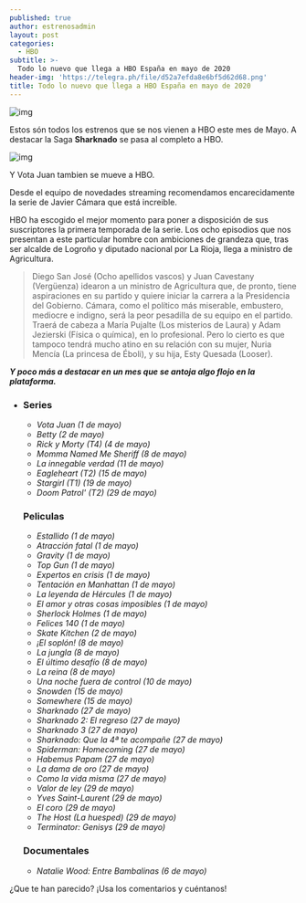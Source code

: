 ```yaml
---
published: true
author: estrenosadmin
layout: post
categories:
  - HBO
subtitle: >-
  Todo lo nuevo que llega a HBO España en mayo de 2020
header-img: 'https://telegra.ph/file/d52a7efda8e6bf5d62d68.png'
title: Todo lo nuevo que llega a HBO España en mayo de 2020
---
```

![img](https://telegra.ph/file/d52a7efda8e6bf5d62d68.png)



Estos són todos los estrenos que se nos vienen a HBO este mes de Mayo. A destacar la Saga **Sharknado** se pasa al completo a HBO.

 <!--break-->

![img](https://telegra.ph/file/e8eaf7fae6cef18b7b137.png)





Y Vota Juan tambien se mueve a HBO.

Desde el equipo de novedades streaming recomendamos encarecidamente la serie de Javier Cámara que está increible.

HBO ha escogido el mejor momento para poner a disposición de sus suscriptores la primera temporada de la serie. Los ocho episodios que nos presentan a este particular hombre con ambiciones de grandeza que, tras ser alcalde de Logroño y diputado nacional por La Rioja, llega a ministro de Agricultura.

> Diego San José (Ocho apellidos vascos) y Juan Cavestany (Vergüenza) idearon a un ministro de Agricultura que, de pronto, tiene aspiraciones en su partido y quiere iniciar la carrera a la Presidencia del Gobierno. Cámara, como el político más miserable, embustero, mediocre e indigno, será la peor pesadilla de su equipo en el partido. Traerá de cabeza a María Pujalte (Los misterios de Laura) y Adam Jezierski (Física o química), en lo profesional. Pero lo cierto es que tampoco tendrá mucho atino en su relación con su mujer, Nuria Mencía (La princesa de Éboli), y su hija, Esty Quesada (Looser).



***Y poco más a destacar en un mes que se antoja algo flojo en la plataforma.***



- ### Series

  - *Vota Juan (1 de mayo)*
  - *Betty (2 de mayo)*
  - *Rick y Morty (T4) (4 de mayo)*
  - *Momma Named Me Sheriff (8 de mayo)*
  - *La innegable verdad (11 de mayo)*
  - *Eagleheart (T2) (15 de mayo)*
  - *Stargirl (T1) (19 de mayo)*
  - *Doom Patrol' (T2) (29 de mayo)*

  ### Peliculas

  - *Estallido (1 de mayo)*
  - *Atracción fatal (1 de mayo)*
  - *Gravity (1 de mayo)*
  - *Top Gun (1 de mayo)*
  - *Expertos en crisis (1 de mayo)*
  - *Tentación en Manhattan (1 de mayo)*
  - *La leyenda de Hércules (1 de mayo)*
  - *El amor y otras cosas imposibles (1 de mayo)*
  - *Sherlock Holmes (1 de mayo)*
  - *Felices 140 (1 de mayo)*
  - *Skate Kitchen (2 de mayo)*
  - *¡El soplón! (8 de mayo)*
  - *La jungla (8 de mayo)*
  - *El último desafío (8 de mayo)*
  - *La reina (8 de mayo)*
  - *Una noche fuera de control (10 de mayo)*
  - *Snowden (15 de mayo)*
  - *Somewhere (15 de mayo)*
  - *Sharknado (27 de mayo)*
  - *Sharknado 2: El regreso (27 de mayo)*
  - *Sharknado 3 (27 de mayo)*
  - *Sharknado: Que la 4ª te acompañe (27 de mayo)*
  - *Spiderman: Homecoming (27 de mayo)*
  - *Habemus Papam (27 de mayo)*
  - *La dama de oro (27 de mayo)*
  - *Como la vida misma (27 de mayo)*
  - *Valor de ley (29 de mayo)*
  - *Yves Saint-Laurent (29 de mayo)*
  - *El coro (29 de mayo)*
  - *The Host (La huesped) (29 de mayo)*
  - *Terminator: Genisys (29 de mayo)*

  ### Documentales

  - *Natalie Wood: Entre Bambalinas (6 de mayo)*

¿Que te han parecido? ¡Usa los comentarios y cuéntanos!



